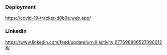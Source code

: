 
### Deployment
https://covid-19-tracker-d0b9e.web.app/

### Linkedin
https://www.linkedin.com/feed/update/urn:li:activity:6776988865270960128/
    
